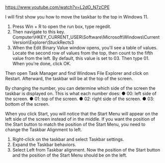https://www.youtube.com/watch?v=L2dO_N7zCPE


I will first show you how to move the taskbar to the top in Windows 11.
1. Press Win + R to open the run box, type regedit.
2. Then navigate to this key. 
Computer\HKEY_CURRENT_USER\Software\Microsoft\Windows\CurrentVersion\Explorer\StuckRects3
3. When the Edit Binary Value window opens, you'll see a table of values. Locate the second row of values from the top, then count to the fifth value from the left. By default, this value is set to 03. Then type 01. When you're done, click OK.

Then open Task Manager and find Windows File Explorer and click on Restart. Afterward, the taskbar will be at the top of the screen. 

By changing the number, you can determine which side of the screen the taskbar is displayed on. This is what each number does:
●  00: left side of the screen.
●  01: top of the screen.
●  02: right side of the screen.
●  03: bottom of the screen.

When you click Start, you will notice that the Start Menu will appear on the left side of the screen instead of in the middle. If you want the position of the Start button to match the position of the Start Menu, you need to change the Taskbar Alignment to left.
1. Right-click on the taskbar and select Taskbar settings.
2. Expand the Taskbar behaviors.
3. Select Left from Taskbar alignment.
Now the position of the Start button and the position of the Start Menu should be on the left.